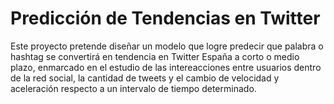 # Predicción de Tendencias en Twitter

Este proyecto pretende diseñar un modelo que logre predecir que palabra o hashtag se convertirá en tendencia en Twitter España a corto o medio plazo, enmarcado en el estudio de las intereacciones entre usuarios dentro de la red social, la cantidad de tweets y el cambio de velocidad y aceleración respecto a un intervalo de tiempo determinado.
